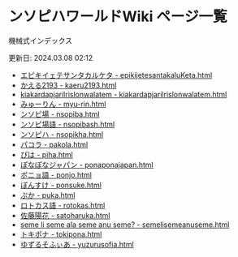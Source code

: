 # ンソピハワールドWiki ページ一覧

機械式インデックス

更新日: 2024.03.08 02:12

- [エピキイェテサンタカルケタ - epikijetesantakaluKeta.html](./wiki/epikijetesantakaluKeta.html)
- [かえる2193 - kaeru2193.html](./wiki/kaeru2193.html)
- [kiakardapjarilrislonwalatem - kiakardapjarilrislonwalatem.html](./wiki/kiakardapjarilrislonwalatem.html)
- [みゅーりん - myu-rin.html](./wiki/myu-rin.html)
- [ンソピ場 - nsopiba.html](./wiki/nsopiba.html)
- [ンソピ場語 - nsopibash.html](./wiki/nsopibash.html)
- [ンソピハ - nsopikha.html](./wiki/nsopikha.html)
- [パコラ - pakola.html](./wiki/pakola.html)
- [ぴは - piha.html](./wiki/piha.html)
- [ぽなぽなジャパン - ponaponajapan.html](./wiki/ponaponajapan.html)
- [ポニョ語 - ponjo.html](./wiki/ponjo.html)
- [ぽんすけ - ponsuke.html](./wiki/ponsuke.html)
- [ぷか - puka.html](./wiki/puka.html)
- [ロトカス語 - rotokas.html](./wiki/rotokas.html)
- [佐藤陽花 - satoharuka.html](./wiki/satoharuka.html)
- [seme li seme ala seme anu seme? - semelisemeanuseme.html](./wiki/semelisemeanuseme.html)
- [トキポナ - tokipona.html](./wiki/tokipona.html)
- [ゆずるそふぃあ - yuzurusofia.html](./wiki/yuzurusofia.html)